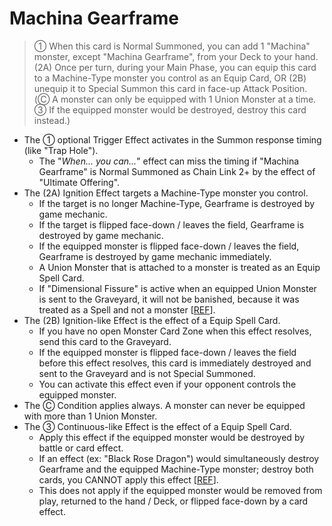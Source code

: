 # Machina Gearframe

> ① When this card is Normal Summoned, you can add 1 "Machina" monster, except "Machina Gearframe", from your Deck to your hand. (2A) Once per turn, during your Main Phase, you can equip this card to a Machine-Type monster you control as an Equip Card, OR (2B) unequip it to Special Summon this card in face-up Attack Position. (Ⓒ A monster can only be equipped with 1 Union Monster at a time. ③ If the equipped monster would be destroyed, destroy this card instead.)

*   The ① optional Trigger Effect activates in the Summon response timing (like "Trap Hole").
    *   The "_When... you can..._" effect can miss the timing if "Machina Gearframe" is Normal Summoned as Chain Link 2+ by the effect of "Ultimate Offering".
*   The (2A) Ignition Effect targets a Machine-Type monster you control.
    *   If the target is no longer Machine-Type, Gearframe is destroyed by game mechanic.
    *   If the target is flipped face-down / leaves the field, Gearframe is destroyed by game mechanic.
    *   If the equipped monster is flipped face-down / leaves the field, Gearframe is destroyed by game mechanic immediately.
    *   A Union Monster that is attached to a monster is treated as an Equip Spell Card.
    *   If "Dimensional Fissure" is active when an equipped Union Monster is sent to the Graveyard, it will not be banished, because it was treated as a Spell and not a monster \[[REF](https://www.pojo.biz/board/showpost.php?p=16273125&postcount=4)\].
*   The (2B) Ignition-like Effect is the effect of a Equip Spell Card.
    *   If you have no open Monster Card Zone when this effect resolves, send this card to the Graveyard.
    *   If the equipped monster is flipped face-down / leaves the field before this effect resolves, this card is immediately destroyed and sent to the Graveyard and is not Special Summoned.
    *   You can activate this effect even if your opponent controls the equipped monster.
*   The Ⓒ Condition applies always. A monster can never be equipped with more than 1 Union Monster.
*   The ③ Continuous-like Effect is the effect of a Equip Spell Card.
    *   Apply this effect if the equipped monster would be destroyed by battle or card effect.
    *   If an effect (ex: "Black Rose Dragon") would simultaneously destroy Gearframe and the equipped Machine-Type monster; destroy both cards, you CANNOT apply this effect \[[REF](https://www.pojo.biz/board/showpost.php?p=18956551&postcount=2)\].  
    *   This does not apply if the equipped monster would be removed from play, returned to the hand / Deck, or flipped face-down by a card effect.  
        
